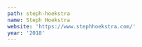 ```yaml
---
path: steph-hoekstra
name: Steph Hoekstra
website: 'https://www.stephhoekstra.com/'
year: '2018'
---
```


